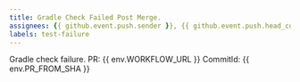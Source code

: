 ```yaml
---
title: Gradle Check Failed Post Merge.
assignees: {{ github.event.push.sender }}, {{ github.event.push.head_commit.author.username }}
labels: test-failure
---
```


Gradle check failure.
PR: {{ env.WORKFLOW_URL }} 
CommitId: {{ env.PR_FROM_SHA }}
